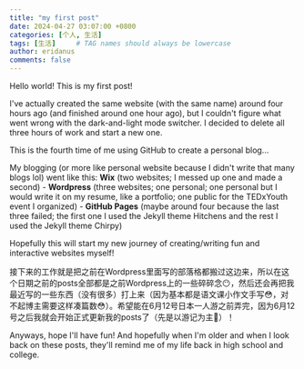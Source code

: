 ```yaml
---
title: "my first post"
date: 2024-04-27 03:07:00 +0800
categories: [个人, 生活]
tags: [生活]     # TAG names should always be lowercase
author: eridanus
comments: false
---
```


Hello world! This is my first post!

I've actually created the same website (with the same name) around four hours ago (and finished around one hour ago), but I couldn't figure what went wrong with the dark-and-light mode switcher. I decided to delete all three hours of work and start a new one.

This is the fourth time of me using GitHub to create a personal blog...

My blogging (or more like personal website because I didn't write that many blogs lol) went like this: **Wix** (two websites; I messed up one and made a second) - **Wordpress** (three websites; one personal; one personal but I would write it on my resume, like a portfolio; one public for the TEDxYouth event I organized) - **GitHub Pages** (maybe around four because the last three failed; the first one I used the Jekyll theme Hitchens and the rest I used the Jekyll theme Chirpy)

Hopefully this will start my new journey of creating/writing fun and interactive websites myself!

接下来的工作就是把之前在Wordpress里面写的部落格都搬过这边来，所以在这个日期之前的posts全部都是之前Wordpress上的一些碎碎念😶，然后还会再把我最近写的一些东西（没有很多）打上来（因为基本都是语文课小作文手写😳，对不起博主需要这样凑篇数😳）。希望能在6月12号日本一人游之前弄完，因为6月12号之后我就会开始正式更新我的posts了（先是以游记为主🤤）！

Anyways, hope I'll have fun! And hopefully when I'm older and when I look back on these posts, they'll remind me of my life back in high school and college.